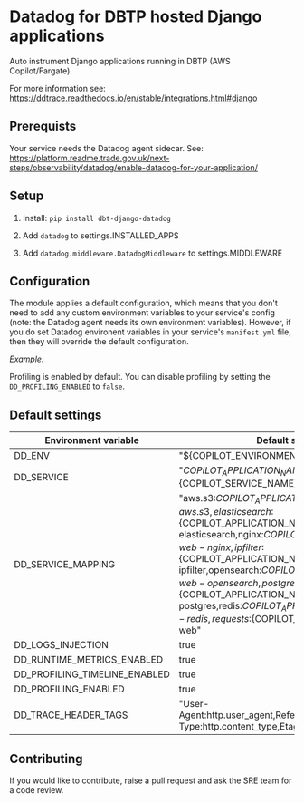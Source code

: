# Datadog for DBTP hosted Django applications

Auto instrument Django applications running in DBTP (AWS Copilot/Fargate).

For more information see: https://ddtrace.readthedocs.io/en/stable/integrations.html#django

## Prerequists

Your service needs the Datadog agent sidecar. See: https://platform.readme.trade.gov.uk/next-steps/observability/datadog/enable-datadog-for-your-application/

## Setup

1. Install: `pip install dbt-django-datadog`

2. Add `datadog` to settings.INSTALLED_APPS

3. Add `datadog.middleware.DatadogMiddleware` to settings.MIDDLEWARE

## Configuration

The module applies a default configuration, which means that you don't need to add any custom environment variables to your service's config (note: the Datadog agent needs its own environment variables). However, if you do set Datadog environent variables in your service's `manifest.yml` file, then they will override the default configuration.

_Example:_

Profiling is enabled by default. You can disable profiling by setting the `DD_PROFILING_ENABLED` to `false`.

## Default settings

| Environment variable | Default setting |
| -------------------- | --------------- |
| DD_ENV | "${COPILOT_ENVIRONMENT_NAME}" |
| DD_SERVICE | "${COPILOT_APPLICATION_NAME}-${COPILOT_SERVICE_NAME}" |
| DD_SERVICE_MAPPING | "aws.s3:${COPILOT_APPLICATION_NAME}-web-aws.s3,elasticsearch:${COPILOT_APPLICATION_NAME}-web-elasticsearch,nginx:${COPILOT_APPLICATION_NAME}-web-nginx,ipfilter:${COPILOT_APPLICATION_NAME}-web-ipfilter,opensearch:${COPILOT_APPLICATION_NAME}-web-opensearch,postgres:${COPILOT_APPLICATION_NAME}-web-postgres,redis:${COPILOT_APPLICATION_NAME}-web-redis,requests:${COPILOT_APPLICATION_NAME}-web" |
| DD_LOGS_INJECTION | true |
| DD_RUNTIME_METRICS_ENABLED | true |
| DD_PROFILING_TIMELINE_ENABLED | true |
| DD_PROFILING_ENABLED | true |
| DD_TRACE_HEADER_TAGS | "User-Agent:http.user_agent,Referer:http.referer,Content-Type:http.content_type,Etag:http.etag" |

## Contributing

If you would like to contribute, raise a pull request and ask the SRE team for a code review.
